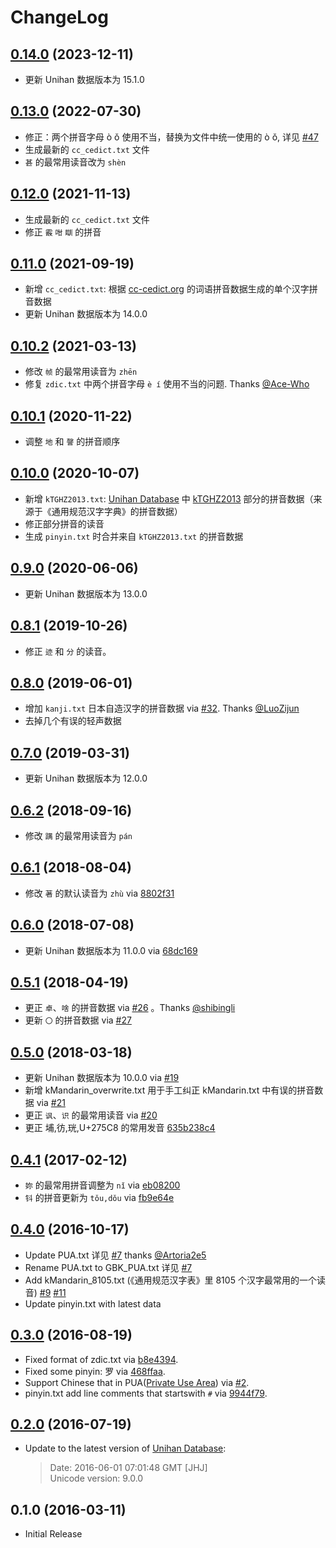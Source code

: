 # ChangeLog


## [0.14.0] (2023-12-11)

* 更新 Unihan 数据版本为 15.1.0


## [0.13.0] (2022-07-30)

* 修正：两个拼音字母 ò ǒ 使用不当，替换为文件中统一使用的 ò ǒ, 详见 [#47]
* 生成最新的 `cc_cedict.txt` 文件
* `甚` 的最常用读音改为 `shèn`


## [0.12.0] (2021-11-13)

* 生成最新的 `cc_cedict.txt` 文件
* 修正 `霰` `咁` `瞓` 的拼音


## [0.11.0] (2021-09-19)

* 新增 `cc_cedict.txt`: 根据 [cc-cedict.org](https://cc-cedict.org/) 的词语拼音数据生成的单个汉字拼音数据
* 更新 Unihan 数据版本为 14.0.0


## [0.10.2] (2021-03-13)

* 修改 `帧` 的最常用读音为 `zhēn`
* 修复 `zdic.txt` 中两个拼音字母 `è í` 使用不当的问题. Thanks [@Ace-Who](https://github.com/Ace-Who)


## [0.10.1] (2020-11-22)

* 调整 `地` 和 `謦` 的拼音顺序


## [0.10.0] (2020-10-07)

* 新增 `kTGHZ2013.txt`: [Unihan Database][unihan] 中 [kTGHZ2013](http://www.unicode.org/reports/tr38/#kTGHZ2013) 部分的拼音数据（来源于《通用规范汉字字典》的拼音数据）
* 修正部分拼音的读音
* 生成 `pinyin.txt` 时合并来自 `kTGHZ2013.txt` 的拼音数据


## [0.9.0] (2020-06-06)

* 更新 Unihan 数据版本为 13.0.0


## [0.8.1] (2019-10-26)

* 修正 `迹` 和 `分` 的读音。


## [0.8.0] (2019-06-01)

* 增加 `kanji.txt` 日本自造汉字的拼音数据 via [#32]. Thanks [@LuoZijun](https://github.com/LuoZijun)
* 去掉几个有误的轻声数据


## [0.7.0] (2019-03-31)

* 更新 Unihan 数据版本为 12.0.0


## [0.6.2] (2018-09-16)

* 修改 `蹒` 的最常用读音为 `pán`


## [0.6.1] (2018-08-04)

* 修改 `著` 的默认读音为 `zhù` via [8802f31]


## [0.6.0] (2018-07-08)

* 更新 Unihan 数据版本为 11.0.0 via [68dc169]


## [0.5.1] (2018-04-19)

* 更正 `卓`、`啥` 的拼音数据 via [#26] 。Thanks [@shibingli](https://github.com/shibingli)
* 更新 `〇` 的拼音数据 via [#27]


## [0.5.0] (2018-03-18)

* 更新 Unihan 数据版本为 10.0.0 via [#19][#19]
* 新增 kMandarin_overwrite.txt 用于手工纠正 kMandarin.txt 中有误的拼音数据 via [#21][#21]
* 更正 `讽`、`识` 的最常用读音 via [#20][#20]
* 更正 埔,彷,珖,U+275C8 的常用发音 [635b238c4](https://github.com/mozillazg/pinyin-data/commit/635b238c4d21e55d8fd66299c8da3ae555253b3a)


## [0.4.1] (2017-02-12)

* `妳` 的最常用拼音调整为 `nǐ` via [eb08200](https://github.com/mozillazg/pinyin-data/commit/eb08200d0a203c57ecc62ec7a118765518430238)
* `钭` 的拼音更新为 `tǒu,dǒu` via [fb9e64e](https://github.com/mozillazg/pinyin-data/commit/fb9e64e6c0a20eb0e792e8a402dffbf8cc2dfa57)


## [0.4.0] (2016-10-17)

* Update PUA.txt 详见 [#7](https://github.com/mozillazg/pinyin-data/issues/7) thanks [@Artoria2e5][@Artoria2e5]
* Rename PUA.txt to GBK_PUA.txt 详见 [#7](https://github.com/mozillazg/pinyin-data/issues/7)
* Add kMandarin_8105.txt (《通用规范汉字表》里 8105 个汉字最常用的一个读音) [#9][#9] [#11][#11]
* Update pinyin.txt with latest data


## [0.3.0] (2016-08-19)

* Fixed format of zdic.txt via [b8e4394](https://github.com/mozillazg/pinyin-data/commit/b8e439490d2c6e8c711652983db52fb69136919b).
* Fixed some pinyin: 罗 via [468ffaa](https://github.com/mozillazg/pinyin-data/commit/468ffaa8eb678637c7565a02e6836255bd0df06c).
* Support Chinese that in PUA([Private Use Area](https://en.wikipedia.org/wiki/Private_Use_Areas>)) via [#2](https://github.com/mozillazg/pinyin-data/pull/2).
* pinyin.txt add line comments that startswith `#` via [9944f79](https://github.com/mozillazg/pinyin-data/commit/9944f795e191fb3606d65ada84b6fad5665f8776).


## [0.2.0] (2016-07-19)

* Update to the latest version of [Unihan Database](http://www.unicode.org/charts/unihan.html):

  > Date: 2016-06-01 07:01:48 GMT [JHJ]       
  > Unicode version: 9.0.0


## 0.1.0 (2016-03-11)

* Initial Release


[@Artoria2e5]: https://github.com/Artoria2e5
[#9]: https://github.com/mozillazg/pinyin-data/pull/9
[#11]: https://github.com/mozillazg/pinyin-data/pull/11
[#19]: https://github.com/mozillazg/pinyin-data/pull/19
[#20]: https://github.com/mozillazg/pinyin-data/pull/20
[#21]: https://github.com/mozillazg/pinyin-data/pull/21
[#26]: https://github.com/mozillazg/pinyin-data/pull/26
[#27]: https://github.com/mozillazg/pinyin-data/pull/27
[#47]: https://github.com/mozillazg/pinyin-data/pull/47
[68dc169]: https://github.com/mozillazg/pinyin-data/commit/68dc169c3f0f02cb9bf53290edab2d2d2463e0c5
[8802f31]: https://github.com/mozillazg/pinyin-data/commit/8802f31e0e65c6e34a497adb55993425741a9d41
[#32]: https://github.com/mozillazg/pinyin-data/pull/32
[unihan]: http://www.unicode.org/charts/unihan.html

[0.2.0]: https://github.com/mozillazg/pinyin-data/compare/v0.1.0...v0.2.0
[0.3.0]: https://github.com/mozillazg/pinyin-data/compare/v0.2.0...v0.3.0
[0.4.0]: https://github.com/mozillazg/pinyin-data/compare/v0.3.0...v0.4.0
[0.4.1]: https://github.com/mozillazg/pinyin-data/compare/v0.4.0...v0.4.1
[0.5.0]: https://github.com/mozillazg/pinyin-data/compare/v0.4.1...v0.5.0
[0.5.1]: https://github.com/mozillazg/pinyin-data/compare/v0.5.0...v0.5.1
[0.6.0]: https://github.com/mozillazg/pinyin-data/compare/v0.5.1...v0.6.0
[0.6.1]: https://github.com/mozillazg/pinyin-data/compare/v0.6.0...v0.6.1
[0.6.2]: https://github.com/mozillazg/pinyin-data/compare/v0.6.1...v0.6.2
[0.7.0]: https://github.com/mozillazg/pinyin-data/compare/v0.6.2...v0.7.0
[0.8.0]: https://github.com/mozillazg/pinyin-data/compare/v0.7.0...v0.8.0
[0.8.1]: https://github.com/mozillazg/pinyin-data/compare/v0.8.0...v0.8.1
[0.9.0]: https://github.com/mozillazg/pinyin-data/compare/v0.8.1...v0.9.0
[0.10.0]: https://github.com/mozillazg/pinyin-data/compare/v0.9.0...v0.10.0
[0.10.1]: https://github.com/mozillazg/pinyin-data/compare/v0.10.0...v0.10.1
[0.10.2]: https://github.com/mozillazg/pinyin-data/compare/v0.10.1...v0.10.2
[0.11.0]: https://github.com/mozillazg/pinyin-data/compare/v0.10.2...v0.11.0
[0.12.0]: https://github.com/mozillazg/pinyin-data/compare/v0.11.0...v0.12.0
[0.13.0]: https://github.com/mozillazg/pinyin-data/compare/v0.12.0...v0.13.0
[0.14.0]: https://github.com/mozillazg/pinyin-data/compare/v0.13.0...v0.14.0
